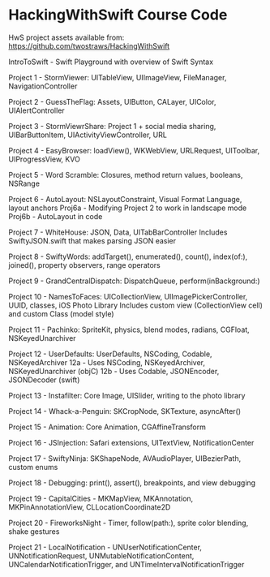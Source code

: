 # HackingWithSwift Course Code
HwS project assets available from: 
https://github.com/twostraws/HackingWithSwift


IntroToSwift - Swift Playground with overview of Swift Syntax


Project 1 - StormViewer: UITableView, UIImageView, FileManager, NavigationController

Project 2 - GuessTheFlag: Assets, UIButton, CALayer, UIColor, UIAlertController

Project 3 - StormViewrShare: Project 1 + social media sharing, UIBarButtonItem, 
UIActivityViewController, URL

Project 4 - EasyBrowser: loadView(), WKWebView, URLRequest, UIToolbar, UIProgressView, 
KVO

Project 5 - Word Scramble: Closures, method return values, booleans, NSRange

Project 6 - AutoLayout: NSLayoutConstraint, Visual Format Language, layout anchors
    Proj6a - Modifying Project 2 to work in landscape mode
    Proj6b - AutoLayout in code

Project 7 - WhiteHouse: JSON, Data, UITabBarController
    Includes SwiftyJSON.swift that makes parsing JSON easier

Project 8 - SwiftyWords: addTarget(), enumerated(), count(), index(of:), joined(), 
                         property observers, range operators

Project 9 - GrandCentralDispatch: DispatchQueue, perform(inBackground:)

Project 10 - NamesToFaces: UICollectionView, UIImagePickerController, UUID, classes, 
             iOS Photo Library 
    Includes custom view (CollectionView cell) and custom Class (model style)

Project 11 - Pachinko: SpriteKit, physics, blend modes, radians, CGFloat, 
NSKeyedUnarchiver

Project 12 - UserDefaults: UserDefaults, NSCoding, Codable, NSKeyedArchiver
        12a - Uses NSCoding, NSKeyedArchiver, NSKeyedUnarchiver (objC)
        12b - Uses Codable, JSONEncoder, JSONDecoder (swift)

Project 13 - Instafilter: Core Image, UISlider, writing to the photo library

Project 14 - Whack-a-Penguin: SKCropNode, SKTexture, asyncAfter()

Project 15 - Animation: Core Animation, CGAffineTransform

Project 16 - JSInjection: Safari extensions, UITextView, NotificationCenter

Project 17 - SwiftyNinja: SKShapeNode, AVAudioPlayer, UIBezierPath, custom enums

Project 18 - Debugging: print(), assert(), breakpoints, and view debugging

Project 19 - CapitalCities - MKMapView, MKAnnotation, MKPinAnnotationView, 
CLLocationCoordinate2D

Project 20 - FireworksNight - Timer, follow(path:), sprite color blending, shake 
gestures

Project 21 - LocalNotification - UNUserNotificationCenter, UNNotificationRequest, 
UNMutableNotificationContent, UNCalendarNotificationTrigger, and 
UNTimeIntervalNotificationTrigger

